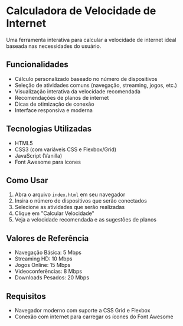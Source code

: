 # Calculadora de Velocidade de Internet

Uma ferramenta interativa para calcular a velocidade de internet ideal baseada nas necessidades do usuário.

## Funcionalidades

- Cálculo personalizado baseado no número de dispositivos
- Seleção de atividades comuns (navegação, streaming, jogos, etc.)
- Visualização interativa da velocidade recomendada
- Recomendações de planos de internet
- Dicas de otimização de conexão
- Interface responsiva e moderna

## Tecnologias Utilizadas

- HTML5
- CSS3 (com variáveis CSS e Flexbox/Grid)
- JavaScript (Vanilla)
- Font Awesome para ícones

## Como Usar

1. Abra o arquivo `index.html` em seu navegador
2. Insira o número de dispositivos que serão conectados
3. Selecione as atividades que serão realizadas
4. Clique em "Calcular Velocidade"
5. Veja a velocidade recomendada e as sugestões de planos

## Valores de Referência

- Navegação Básica: 5 Mbps
- Streaming HD: 10 Mbps
- Jogos Online: 15 Mbps
- Videoconferências: 8 Mbps
- Downloads Pesados: 20 Mbps

## Requisitos

- Navegador moderno com suporte a CSS Grid e Flexbox
- Conexão com internet para carregar os ícones do Font Awesome